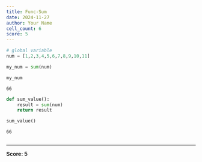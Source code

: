 ```yaml
---
title: Func-Sum
date: 2024-11-27
author: Your Name
cell_count: 6
score: 5
---
```


```python
# global variable
num = [1,2,3,4,5,6,7,8,9,10,11]
```


```python
my_num = sum(num)
```


```python
my_num
```




    66




```python
def sum_value():
    result = sum(num)
    return result
```


```python
sum_value()
```




    66




```python

```


---
**Score: 5**
